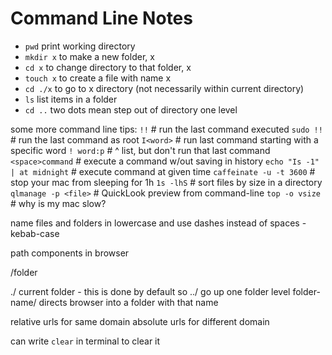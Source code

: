 # Command Line Notes

- `pwd` print working directory
- `mkdir x` to make a new folder, x
- `cd x` to change directory to that folder, x
- `touch x` to create a file with name x
- `cd ./x` to go to x directory (not necessarily within current directory)
- `ls` list items in a folder
- `cd ..` two dots mean step out of directory one level

some more command line tips:
`!!` # run the last command executed
`sudo !!` # run the last command as root
`I<word>` # run last command starting with a specific word
`! word:p` # ^ list, but don't run that last command
`<space>command` # execute a command w/out saving in history
`echo "Is -1" | at midnight` # execute command at given time
`caffeinate -u -t 3600` # stop your mac from sleeping for 1h
`1s -lhS` # sort files by size in a directory
`qlmanage -p <file>` # QuickLook preview from command-line
`top -o vsize` # why is my mac slow?

name files and folders in lowercase and use dashes instead of spaces - kebab-case

path components in browser

/folder

./ current folder - this is done by default so
../ go up one folder level
folder-name/ directs browser into a folder with that name

relative urls for same domain
absolute urls for different domain

can write `clear` in terminal to clear it
